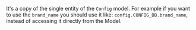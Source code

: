 It's a copy of the single entity of the `Config` model. For example if you want
to use the `brand_name` you should use it like: `config.CONFIG_DB.brand_name`,
instead of accessing it directly from the Model.
